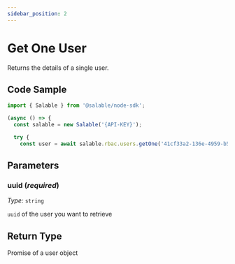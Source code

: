 ```yaml
---
sidebar_position: 2
---
```


# Get One User

Returns the details of a single user.

## Code Sample

```typescript
import { Salable } from '@salable/node-sdk';

(async () => {
  const salable = new Salable('{API-KEY}');

  try {
    const user = await salable.rbac.users.getOne('41cf33a2-136e-4959-b5c7-73889ab94eff');

```

## Parameters

### uuid (_required_)

_Type:_ `string`

`uuid` of the user you want to retrieve

## Return Type

Promise of a user object
